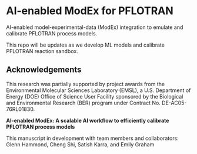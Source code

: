 # AI-enabled ModEx for PFLOTRAN

AI-enabled model-experimental-data (ModEx) integration to emulate and calibrate PFLOTRAN process models.


This repo will be updates as we develop ML models and calibrate PFLOTRAN reaction sandbox.

## Acknowledgements
This research was partially supported by project awards from the Environmental Molecular Sciences Laboratory (EMSL), a U.S. Department of Energy (DOE) Office of Science User Facility sponsored by the Biological and Environmental Research (BER) program under Contract No. DE-AC05-76RL01830.

**AI-enabled ModEx: A scalable AI workflow to efficiently calibrate PFLOTRAN process models**

This manuscript in development with team members and collaborators: Glenn Hammond, Cheng Shi, Satish Karra, and Emily Graham


